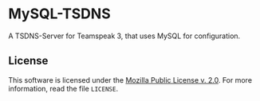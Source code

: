 MySQL-TSDNS
===========
A TSDNS-Server for Teamspeak 3, that uses MySQL for configuration.

License
-------
This software is licensed under the [Mozilla Public License v. 2.0](http://mozilla.org/MPL/2.0/). For more information, read the file ``LICENSE``.